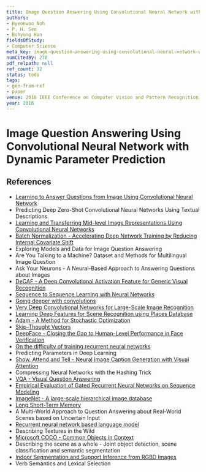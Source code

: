 ```yaml
---
title: Image Question Answering Using Convolutional Neural Network with Dynamic Parameter Prediction
authors:
- Hyeonwoo Noh
- P. H. Seo
- Bohyung Han
fieldsOfStudy:
- Computer Science
meta_key: image-question-answering-using-convolutional-neural-network-with-dynamic-parameter-prediction
numCitedBy: 278
pdf_relpath: null
ref_count: 32
status: todo
tags:
- gen-from-ref
- paper
venue: 2016 IEEE Conference on Computer Vision and Pattern Recognition (CVPR)
year: 2016
---
```


# Image Question Answering Using Convolutional Neural Network with Dynamic Parameter Prediction

## References

- [Learning to Answer Questions from Image Using Convolutional Neural Network](./learning-to-answer-questions-from-image-using-convolutional-neural-network.md)
- Predicting Deep Zero-Shot Convolutional Neural Networks Using Textual Descriptions
- [Learning and Transferring Mid-level Image Representations Using Convolutional Neural Networks](./learning-and-transferring-mid-level-image-representations-using-convolutional-neural-networks.md)
- [Batch Normalization - Accelerating Deep Network Training by Reducing Internal Covariate Shift](./batch-normalization-accelerating-deep-network-training-by-reducing-internal-covariate-shift.md)
- Exploring Models and Data for Image Question Answering
- Are You Talking to a Machine? Dataset and Methods for Multilingual Image Question
- Ask Your Neurons - A Neural-Based Approach to Answering Questions about Images
- [DeCAF - A Deep Convolutional Activation Feature for Generic Visual Recognition](./decaf-a-deep-convolutional-activation-feature-for-generic-visual-recognition.md)
- [Sequence to Sequence Learning with Neural Networks](./sequence-to-sequence-learning-with-neural-networks.md)
- [Going deeper with convolutions](./going-deeper-with-convolutions.md)
- [Very Deep Convolutional Networks for Large-Scale Image Recognition](./very-deep-convolutional-networks-for-large-scale-image-recognition.md)
- [Learning Deep Features for Scene Recognition using Places Database](./learning-deep-features-for-scene-recognition-using-places-database.md)
- [Adam - A Method for Stochastic Optimization](./adam-a-method-for-stochastic-optimization.md)
- [Skip-Thought Vectors](./skip-thought-vectors.md)
- [DeepFace - Closing the Gap to Human-Level Performance in Face Verification](./deepface-closing-the-gap-to-human-level-performance-in-face-verification.md)
- [On the difficulty of training recurrent neural networks](./on-the-difficulty-of-training-recurrent-neural-networks.md)
- Predicting Parameters in Deep Learning
- [Show, Attend and Tell - Neural Image Caption Generation with Visual Attention](./show-attend-and-tell-neural-image-caption-generation-with-visual-attention.md)
- Compressing Neural Networks with the Hashing Trick
- [VQA - Visual Question Answering](./vqa-visual-question-answering.md)
- [Empirical Evaluation of Gated Recurrent Neural Networks on Sequence Modeling](./empirical-evaluation-of-gated-recurrent-neural-networks-on-sequence-modeling.md)
- [ImageNet - A large-scale hierarchical image database](./imagenet-a-large-scale-hierarchical-image-database.md)
- [Long Short-Term Memory](./long-short-term-memory.md)
- A Multi-World Approach to Question Answering about Real-World Scenes based on Uncertain Input
- [Recurrent neural network based language model](./recurrent-neural-network-based-language-model.md)
- Describing Textures in the Wild
- [Microsoft COCO - Common Objects in Context](./microsoft-coco-common-objects-in-context.md)
- Describing the scene as a whole - Joint object detection, scene classification and semantic segmentation
- [Indoor Segmentation and Support Inference from RGBD Images](./indoor-segmentation-and-support-inference-from-rgbd-images.md)
- Verb Semantics and Lexical Selection
